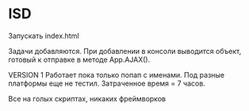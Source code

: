 ISD
===

Запускать index.html

Задачи добавляются. При добавлении в консоли выводится объект, готовый к отправке в методе App.AJAX().

VERSION 1
Работает пока только попап с именами. Под разные платформы еще не тестил. Затраченное время = 7 часов.


Все на голых скриптах, никаких фреймворков
